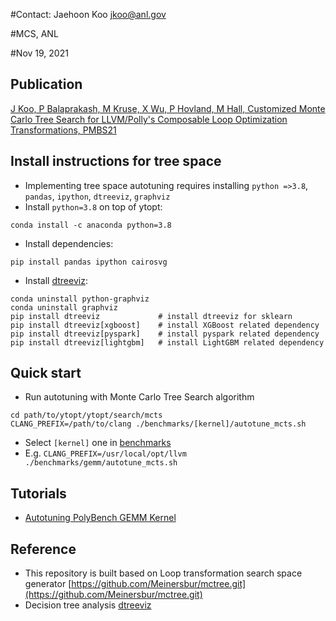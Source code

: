 #Contact: Jaehoon Koo <jkoo@anl.gov>

#MCS, ANL

#Nov 19, 2021

## Publication
[J Koo, P Balaprakash, M Kruse, X Wu, P Hovland, M Hall, Customized Monte Carlo Tree Search for LLVM/Polly's Composable Loop Optimization Transformations, PMBS21](https://scwpub21:conf21%2f%2f@conferences.computer.org/scwpub/pdfs/PMBS2021-vSqRXl4nJSV5KT4jWO5cW/111800a082/111800a082.pdf)

## Install instructions for tree space 
* Implementing tree space autotuning requires installing ``python =>3.8``, ``pandas``, ``ipython``, ``dtreeviz``, ``graphviz``
* Install ``python=3.8`` on top of ytopt: 
```
conda install -c anaconda python=3.8
```
* Install dependencies:
```
pip install pandas ipython cairosvg 
```
* Install [dtreeviz](https://github.com/parrt/dtreeviz.git):
```
conda uninstall python-graphviz
conda uninstall graphviz
pip install dtreeviz             # install dtreeviz for sklearn
pip install dtreeviz[xgboost]    # install XGBoost related dependency
pip install dtreeviz[pyspark]    # install pyspark related dependency
pip install dtreeviz[lightgbm]   # install LightGBM related dependency
```

## Quick start
* Run autotuning with Monte Carlo Tree Search algorithm 
```
cd path/to/ytopt/ytopt/search/mcts
CLANG_PREFIX=/path/to/clang ./benchmarks/[kernel]/autotune_mcts.sh  
```
* Select ``[kernel]`` one in [benchmarks](https://github.com/ytopt-team/ytopt/blob/mcts/ytopt/search/mcts/benchmarks/)
* E.g. ``CLANG_PREFIX=/usr/local/opt/llvm ./benchmarks/gemm/autotune_mcts.sh ``
<!-- * Select ``[search algorithm]`` one of  ``mcts``, ``gg``, ``rs``, ``bs`` -->

## Tutorials
* [Autotuning PolyBench GEMM Kernel](https://github.com/ytopt-team/ytopt/blob/mcts/docs/tutorials/mcts-gemm/tutorial-mcts-gemm.md)

## Reference
* This repository is built based on Loop transformation search space generator [https://github.com/Meinersbur/mctree.git](https://github.com/Meinersbur/mctree.git)
* Decision tree analysis [dtreeviz](https://github.com/parrt/dtreeviz.git)
